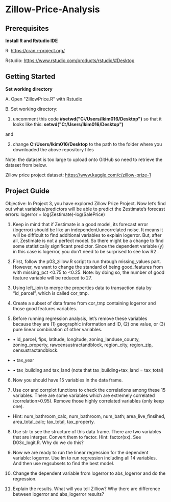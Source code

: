 # Zillow-Price-Analysis

## Prerequisites
**Install R and Rstudio IDE**

R: https://cran.r-project.org/

Rstudio: https://www.rstudio.com/products/rstudio/#Desktop

## Getting Started
**Set working directory**

A. Open "ZillowPrice.R" with Rstudio

B. Set working directory:

1. uncomment this code **#setwd("C:/Users/lkim016/Desktop")** so that it looks like this: **setwd("C:/Users/lkim016/Desktop")**

and

2. change **C:/Users/lkim016/Desktop** to the path to the folder where you downloaded the above repository files

Note: the dataset is too large to upload onto GitHub so need to retrieve the dataset from below.

Zillow price project dataset: https://www.kaggle.com/c/zillow-prize-1

## Project Guide
Objective: In Project 3, you have explored Zillow Prize Project. Now let’s find out what
variables/predictors will be able to predict the Zestimate’s forecast errors:
logerror = log(Zestimate)-log(SalePrice)

1. Keep in mind that if Zestimate is a good model, its forecast error (logerror) should be like
an independent/uncorrelated noise. It means it will be difficult to find additional variables
to explain logerror. But, after all, Zestimate is not a perfect model. So there might be a
change to find some statistically significant predictor. Since the dependent variable (y) in
this case is logerror, you don’t need to be surprised to see low R2
.

2. First, follow the p03_zillow.R script to run through missing_values part. However, we
want to change the standard of being good_features from with missing_pct <0.75 to
<0.25. Note: by doing so, the number of good feature variable will be reduced to 27.

3. Using left_join to merge the properties data to transaction data by “id_parcel”, which is
called cor_tmp.

4. Create a subset of data frame from cor_tmp containing logerror and those good features
variables.

5. Before running regression analysis, let’s remove these variables because they are (1)
geographic information and ID, (2) one value, or (3) pure linear combination of other
variables.

 - • id_parcel, fips, latitude, longitude, zoning_landuse_county, zoning_property,
rawcensustractandblock, region_city, region_zip, censustractandblock.

 - • tax_year

 - • tax_building and tax_land (note that tax_building+tax_land = tax_total)

6. Now you should have 15 variables in the data frame.

7. Use cor and corrplot functions to check the correlations among these 15 variables. There
are some variables which are extremely correlated (correlation>0.95). Remove those
highly correlated variables (only keep one).

 - Hint: num_bathroom_calc, num_bathroom, num_bath; area_live_finsihed, area_total_calc;
tax_total, tax_property.

8. Use str to see the structure of this data frame. There are two variables that are interger.
Convert them to factor. Hint: factor(xx). See D03c_logit.R. Why do we do this?

9. Now we are ready to run the linear regression for the dependent variable: logerror. Use
lm to run regression including all 14 variables. And then use regsubsets to find the best
model.

10. Change the dependent variable from logerror to abs_logerror and do the regression.

11. Explain the results. What will you tell Zilliow? Why there are difference between logerror and
abs_logerror results?
